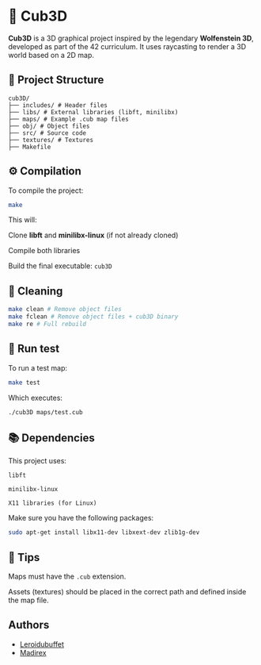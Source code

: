 # 🧱 Cub3D

**Cub3D** is a 3D graphical project inspired by the legendary **Wolfenstein 3D**, developed as part of the 42 curriculum. It uses raycasting to render a 3D world based on a 2D map.

## 📁 Project Structure

```
cub3D/
├── includes/ # Header files
├── libs/ # External libraries (libft, minilibx)
├── maps/ # Example .cub map files
├── obj/ # Object files
├── src/ # Source code
├── textures/ # Textures
├── Makefile
```

## ⚙️ Compilation

To compile the project:

```bash
make
```

This will:

  Clone **libft** and **minilibx-linux** (if not already cloned)

  Compile both libraries

  Build the final executable: `cub3D`

## 🧹 Cleaning

```bash
make clean # Remove object files
make fclean # Remove object files + cub3D binary
make re # Full rebuild
```

## 🧪 Run test

To run a test map:

```bash
make test
```

Which executes:

```bash
./cub3D maps/test.cub
```

## 📚 Dependencies

This project uses:

  `libft`

  `minilibx-linux`

  `X11 libraries (for Linux)`

Make sure you have the following packages:

```bash
sudo apt-get install libx11-dev libxext-dev zlib1g-dev
```

## 🧠 Tips

  Maps must have the `.cub` extension.

  Assets (textures) should be placed in the correct path and defined inside the map file.

## Authors

- [Leroidubuffet](https://github.com/leroidubuffet/)
- [Madirex](https://github.com/madirex/)

